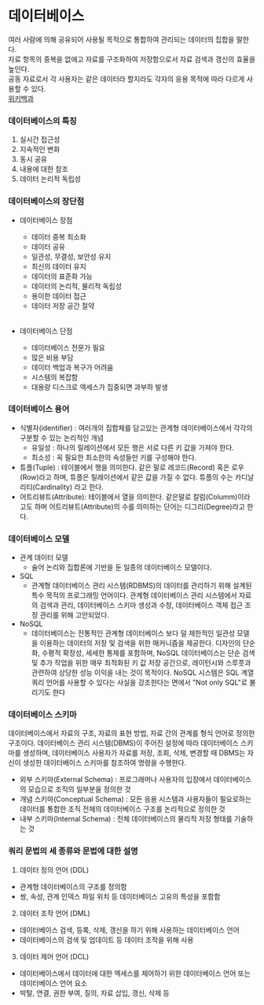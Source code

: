 # 데이터베이스
여러 사람에 의해 공유되어 사용될 목적으로 통합하여 관리되는 데이터의 집합을 말한다.<br/>
자료 항목의 중복을 없애고 자료를 구조화하여 저장함으로서 자료 검색과 갱신의 효율을 높인다.<br/>
공동 자료로서 각 사용자는 같은 데이터라 할지라도 각자의 응용 목적에 따라 다르게 사용할 수 있다.<br/>
[위키백과](https://ko.wikipedia.org/wiki/%EB%8D%B0%EC%9D%B4%ED%84%B0%EB%B2%A0%EC%9D%B4%EC%8A%A4)

### 데이터베이스의 특징
1. 실시간 접근성
2. 지속적인 변화
3. 동시 공유
4. 내용에 대한 참조
5. 데이터 논리적 독립성

### 데이터베이스의 장단점
- 데이터베이스 장점
  - 데이터 중복 최소화
  - 데이터 공유
  - 일관성, 무결성, 보안성 유지
  - 최신의 데이터 유지
  - 데이터의 표준화 가능
  - 데이터의 논리적, 물리적 독립성
  - 용이한 데이터 접근
  - 데이터 저장 공간 절약

  <br/>
- 데이터베이스 단점
  - 데이터베이스 전문가 필요
  - 많은 비용 부담
  - 데이터 백업과 복구가 어려움
  - 시스템의 복잡함
  - 대용량 디스크로 엑세스가 집중되면 과부하 발생

### 데이터베이스 용어
- 식별자(identifier) : 여러개의 집합체를 담고있는 관계형 데이터베이스에서 각각의 구분할 수 있는 논리적인 개념
  - 유일성 : 하나의 릴레이션에서 모든 행은 서로 다른 키 값을 가져야 한다.
  - 최소성 : 꼭 필요한 최소한의 속성들만 키를 구성해야 한다.
- 튜플(Tuple) : 테이블에서 행을 의미한다. 같은 말로 레코드(Record) 혹은 로우(Row)라고 하며, 튜플은 릴레이션에서 같은 값을 가질 수 없다. 튜플의 수는 카디날리티(Cardinality) 라고 한다.
- 어트리뷰트(Attribute): 테이블에서 열을 의미한다. 같은말로 칼럼(Columm)이라고도 하며 어트리뷰트(Attribute)의 수를 의미하는 단어는 디그리(Degree)라고 한다.

### 데이터베이스 모델
- 관계 데이터 모델
  - 술어 논리와 집합론에 기반을 둔 일종의 데이터베이스 모델이다. 
- SQL
  - 관계형 데이터베이스 관리 시스템(RDBMS)의 데이터를 관리하기 위해 설계된 특수 목적의 프로그래밍 언어이다. 관계형 데이터베이스 관리 시스템에서 자료의 검색과 관리, 데이터베이스 스키마 생성과 수정, 데이터베이스 객체 접근 조정 관리를 위해 고안되었다.
- NoSQL
  - 데이터베이스는 전통적인 관계형 데이터베이스 보다 덜 제한적인 일관성 모델을 이용하는 데이터의 저장 및 검색을 위한 매커니즘을 제공한다. 디자인의 단순화, 수평적 확장성, 세세한 통제를 포함하며, NoSQL 데이터베이스는 단순 검색 및 추가 작업을 위한 매우 최적화된 키 값 저장 공간으로, 레이턴시와 스루풋과 관련하여 상당한 성능 이익을 내는 것이 목적이다. NoSQL 시스템은 SQL 계열 쿼리 언어를 사용할 수 있다는 사실을 강조한다는 면에서 "Not only SQL"로 불리기도 한다

### 데이터베이스 스키마
데이터베이스에서 자료의 구조, 자료의 표현 방법, 자료 간의 관계를 형식 언어로 정의한 구조이다. 데이터베이스 관리 시스템(DBMS)이 주어진 설정에 따라 데이터베이스 스키마를 생성하며, 데이터베이스 사용자가 자료를 저장, 조회, 삭제, 변경할 때 DBMS는 자신이 생성한 데이터베이스 스키마를 참조하여 명령을 수행한다.
- 외부 스키마(External Schema) : 프로그래머나 사용자의 입장에서 데이터베이스의 모습으로 조직의 일부분을 정의한 것
- 개념 스키마(Conceptual Schema) : 모든 응용 시스템과 사용자들이 필요로하는 데이터를 통합한 조직 전체의 데이터베이스 구조를 논리적으로 정의한 것
- 내부 스키마(Internal Schema) : 전체 데이터베이스의 물리적 저장 형태를 기술하는 것

### 쿼리 문법의 세 종류와 문법에 대한 설명
1. 데이터 정의 언어 (DDL)
  - 관계형 데이터베이스의 구조를 정의함
  - 쌍, 속성, 관계 인덱스 파일 위치 등 데이터베이스 고유의 특성을 포함함
2. 데이터 조작 언어 (DML)
  - 데이터베이스 검색, 등록, 삭제, 갱신을 하기 위해 사용하는 데이터베이스 언어
  - 데이터베이스의 검색 및 업데이트 등 데이터 조작을 위해 사용
3. 데이터 제어 언어 (DCL)
  - 데이터베이스에서 데이터에 대한 엑세스를 제어하기 위한 데이터베이스 언어 또는 데이터베이스 언어 요소
  - 박탈, 연결, 권한 부여, 질의, 자료 삽입, 갱신, 삭제 등